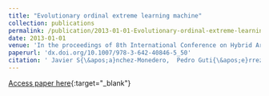 ```yaml
---
title: "Evolutionary ordinal extreme learning machine"
collection: publications
permalink: /publication/2013-01-01-Evolutionary-ordinal-extreme-learning-machine
date: 2013-01-01
venue: 'In the proceedings of 8th International Conference on Hybrid Artificial Intelligence Systems (HAIS2013)'
paperurl: 'dx.doi.org/10.1007/978-3-642-40846-5_50'
citation: ' Javier S{\&apos;a}nchez-Monedero,  Pedro Guti{\&apos;e}rrez,  C{\&apos;e}sar Herv{\&apos;a}s-Mart{\&apos;i}nez, &quot;Evolutionary ordinal extreme learning machine.&quot; In the proceedings of 8th International Conference on Hybrid Artificial Intelligence Systems (HAIS2013), 2013.'
---
```

[Access paper here](dx.doi.org/10.1007/978-3-642-40846-5_50){:target="_blank"}
